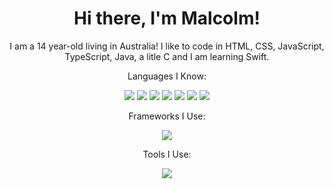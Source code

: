 <div align="center">
  <h1>Hi there, I'm Malcolm!</h1>
  <p>I am a 14 year-old living in Australia! I like to code in HTML, CSS, JavaScript, TypeScript, Java, a litle C and I am learning Swift.</p>
  <p>Languages I Know:</p>
  <img src="https://img.shields.io/badge/html5-%23E34F26.svg?style=for-the-badge&logo=html5&logoColor=white">
  <img src="https://img.shields.io/badge/css3-%231572B6.svg?style=for-the-badge&logo=css3&logoColor=white">
  <img src="https://img.shields.io/badge/typescript-%23007ACC.svg?style=for-the-badge&logo=typescript&logoColor=white">
  <img src="https://img.shields.io/badge/javascript-%23F7DF1E.svg?style=for-the-badge&logo=javascript&logoColor=black">
  <img src="https://img.shields.io/badge/java-%23007396.svg?style=for-the-badge&logo=java&logoColor=white">
  <img src="https://img.shields.io/badge/swift-%23FF5733.svg?style=for-the-badge&logo=swift&logoColor=white">
  <img src="https://img.shields.io/badge/C-%2300599C.svg?style=for-the-badge&logo=c&logoColor=white">
  <p>Frameworks I Use:</p>
  <img src="https://img.shields.io/badge/react-%23007ACC.svg?style=for-the-badge&logo=react&logoColor=white">
  <p>Tools I Use:</p>
  <img src="https://img.shields.io/badge/GIT-%23F05033.svg?style=for-the-badge&logo=git&logoColor=white">
</div>
